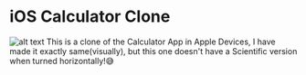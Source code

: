 # iOS Calculator Clone
![alt text](https://github.com/jeelpatel17/apple-calc-clone/blob/main/calc-stabbed.jpg?raw=true)
This is a clone of the Calculator App in Apple Devices, I have made it exactly same(visually), but this one doesn't have a Scientific version when turned horizontally!😅

